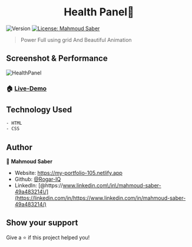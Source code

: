 <h1 align="center">Health Panel👋</h1>
<p>
  <img alt="Version" src="https://img.shields.io/badge/version-1.0.1-blue.svg?cacheSeconds=2592000" />
  <a href="#" target="_blank">
    <img alt="License: Mahmoud Saber" src="https://img.shields.io/badge/License-Mahmoud Saber-yellow.svg" />
  </a>
</p>

> Power Full using grid And Beautiful Animation

## Screenshot & Performance

![HealthPanel](https://user-images.githubusercontent.com/67934444/153712583-aad8f875-2b57-48cc-8fb5-c7b2deca0761.png)

### 🏠 [Live-Demo](https://health-panel-105.netlify.app/)

## Technology Used

```sh
- HTML
- CSS
```

## Author

👤 **Mahmoud Saber**

- Website: https://my-portfolio-105.netlify.app
- Github: [@Rogar-IQ](https://github.com/Rogar-IQ)
- LinkedIn: [@https:\/\/www.linkedin.com\/in\/mahmoud-saber-49a483214\/](https://linkedin.com/in/https://www.linkedin.com/in/mahmoud-saber-49a483214/)

## Show your support

Give a ⭐️ if this project helped you!



